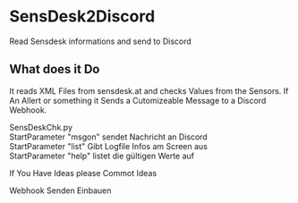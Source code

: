 # SensDesk2Discord
Read Sensdesk informations and send to Discord
## What does it Do
It reads XML Files from sensdesk.at and checks Values from the Sensors. If An Allert or something it Sends a Cutomizeable Message to a Discord Webhook.

SensDeskChk.py\
StartParameter "msgon" sendet Nachricht an Discord\
StartParameter "list" Gibt Logfile Infos am Screen aus\
StartParameter "help" listet die gültigen Werte auf

If You Have Ideas please Commot Ideas

Webhook Senden Einbauen

